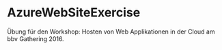 # AzureWebSiteExercise
Übung für den Workshop: Hosten von Web Applikationen in der Cloud am bbv Gathering 2016.
